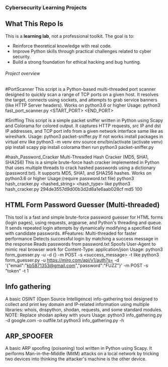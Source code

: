 ### Cybersecurity Learning Projects ##

## What This Repo Is
This is a **learning lab**, not a professional toolkit. The goal is to:
- Reinforce theoretical knowledge with real code.
- Improve Python skills through practical challenges related to cyber security.
- Build a strong foundation for ethical hacking and bug hunting.

###### Project overview
 #PortScanner
This script is a Python-based multi-threaded port scanner designed to quickly scan a range of TCP ports on a given host. It resolves the target, connects using sockets,
and attempts to grab service banners (like HTTP Server headers).
Works on python3.6 or higher
Usage:
python3 fast_port_scanner.py <HOST> <START_PORT> <END_PORT> <THREADS>

 #Sniffing
 This script is a simple packet sniffer written in Python using Scapy and Colorama for colored output. It captures HTTP requests, src IP and dst IP addresses,
 and TCP port info from a given network interface same like as wireshark.
Usage:
python3 packet-sniffer.py <Network-interface like eth0>
If not works install packages in virtual env like
python3 -m venv env
source env/bin/activate (activate venv)
pip install scapy
pip install colorama          then run
python3 packet-sniffer.py <Network-interface like eth0>

 #hash_Password_Cracker
Multi-Threaded Hash Cracker (MD5, SHA1, SHA256)
This is a simple brute-force hash cracker implemented in Python that uses multiple threads to crack hashed passwords using a dictionary (password.txt).
It supports MD5, SHA1, and SHA256 hashes.
Works on python3.6 or higher
Usage:(require password.txt file)
python3 hash_cracker.py <hashed_string> <hash_type> <threads>
like python3 hash_cracker.py  294de3557d9d00b3d2d8a1e6aab028cf md5 100

## HTML Form Password Guesser (Multi-threaded)
This tool is a fast and simple brute-force password guesser for HTML forms (login pages), using requests, argparse, and Python's threading and queue.
It sends repeated login attempts by dynamically modifying a specified field with candidate passwords.
#Features:
Multi-threaded for faster performance
Detects successful login by matching a success message in the response
Reads passwords from password.txt
Spoofs User-Agent to mimic real browser
work for Content-Type: application/json
Usage:
python3 form_guesser.py -u <url> -d {} -m POST -s <success_message> -t <threads>      like
python3 form_guesser.py -u https://miro.com/api/v1/auth?s= -d '{"email":"kb5871353@gmail.com","password":"FUZZ"}' -m POST -s "token" -t 1

## Info gathering
A basic OSINT (Open Source Intelligence) info-gathering tool designed to collect and print key domain and IP-related information using multiple libraries:
whois, dnspython, shodan, requests, and some standard modules.
NOTE: Replace shodan apikey with yours
Usage:
python3 info_gathering.py -d google.com -o outfile.txt
python3 info_gathering.py -h

## ARP_SPOOFER
A basic ARP spoofing (poisoning) tool written in Python using Scapy. It performs Man-in-the-Middle (MitM) attacks on a local network by tricking two devices into thinking the attacker's machine is the other device.



